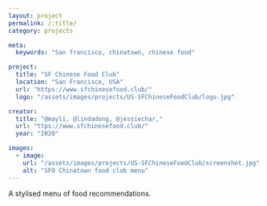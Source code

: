 ```yaml
---
layout: project
permalink: /:title/
category: projects

meta:
  keywords: "San francisco, chinatown, chinese food"

project:
  title: "SF Chinese Food Club"
  location: "San Francisco, USA"
  url: "https://www.sfchinesefood.club/"
  logo: "/assets/images/projects/US-SFChineseFoodClub/logo.jpg"

creator:
  title: "@mayli, @lindadong, @jessiechar,"
  url: "ttps://www.sfchinesefood.club/"
  year: "2020"

images:
  - image:
    url: "/assets/images/projects/US-SFChineseFoodClub/screenshot.jpg"
    alt: "SFO Chinatown food club menu"
---
```

<p>A stylised menu of food recommendations.</p>
